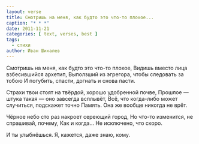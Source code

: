 ```yaml
---
layout: verse
title: Смотришь на меня, как будто это что-то плохое...
caption: "* * *"
date: 2011-11-21
categories: [ text, verses, best ]
tags:
  - стихи
author: Иван Шихалев
---
```

Смотришь на меня, как будто это что-то плохое,
Видишь вместо лица взбесившийся архетип,
Выползший из эгрегора, чтобы следовать за тобою
И погубить, спасти, догнать и снова пасти.

Страхи твои стоят на твёрдой, хорошо удобренной почве,
Прошлое — штука такая — оно завсегда всплывёт,
Всё, что когда-либо может случиться, подскажет точно
Память. Она же вообще никогда не врёт.

Чёрное небо сто раз накроет сереющий город,
Но что-то изменится, не спрашивай, почему,
Как и когда... Не исключено, что скоро.

И ты улыбнёшься.
        Я, кажется,
                даже знаю, кому.
